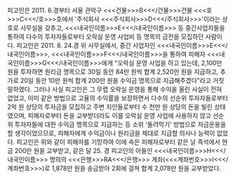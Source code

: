 피고인은 2011. 6.경부터 서울 관악구 <<<건물>>>B<<</건물>>>건물 <<<호>>>C<<</호>>>호에서 '주식회사 <<<주식회사>>>D<<</주식회사>>>'이라는 상호로 사무실을 갖추고, <<<내국인이름>>>E<<</내국인이름>>> 등 중간사업자들을 통하여 다수의 투자자들로부터 오락실 운영 사업비 등 명목의 금전을 모집하던 사람이다.
피고인은 2011. 8. 24.경 위 사무실에서, 중간 사업자인 <<<내국인이름>>>E<<</내국인이름>>>, <<<내국인이름>>>F<<</내국인이름>>>을 통하여 피해자 <<<내국인이름>>>G<<</내국인이름>>>에게 "오락실 운영 사업을 하고 있는데, 2,100만 원을 투자하면 원리금 명목으로 30일 동안 84만 원씩 합계 2,520만 원을 지급하고, 추가로 20일 동안 10만 원씩 합계 200만 원을 수익금 명목으로 지급해주겠다"라고 거짓말하였다.
그러나 사실 피고인은 그 무렵 오락실 운영을 통해 수익을 올린 사실이 전혀 없었고, 이미 같은 방법으로 고율의 수익률을 보장하면서 다수의 선순위 투자자들로부터 2억 원 상당의 투자금을 모집하고 주변 지인들로부터 수 천만 원 상당의 돈을 빌린 상태였으며, 피해자로부터 돈을 교부받더라도 이를 오락실 운영 사업에 사용하지 않고 선순위 투자자들에 대한 수익금 명목으로 지급하는 등 소위 '돌려막기' 방법으로 자금운용을 할 생각이었으므로, 피해자에게 수익금이나 원리금을 제대로 지급할 의사나 능력이 없었다.
피고인은 위와 같이 피해자를 기망하여 이에 속은 피해자로부터 같은 날 즉석에서 현금 200만 원을 교부받고, 같은 달 25. 경 피고인의 아들인 <<<내국인이름>>>H<<</내국인이름>>> 명의의 <<<은행>>>RA<<</은행>>> 계좌(<<<계좌번호>>>I<<</계좌번호>>>)로 1,878만 원을 송금받아 2회에 걸쳐 합계 2,078만 원을 교부받았다.